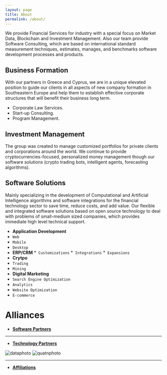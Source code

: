```yaml
---
layout: page
title: About
permalink: /about/
---
```


We provide Financial Services for industry with a special focus on Market Data, Blockchain and Investment Management. Also our team provide Software Consulting, which are based on international standard measurement techniques, estimates, manages, and benchmarks software development processes and products.

## Business Formation 
With our partners in Greece and Cyprus, we are in a unique elevated position to guide our clients in all aspects of new company formation in Southeastern Europe and help them to establish effective corporate structures that will benefit their business long term. 
 
* Corporate Law Services.
* Start-up Consulting.
* Program Management.

## Investment Management
The group was created to manage customized portfolios for private clients and corporations around the world. We continue to provide cryptocurrencies-focused, personalized money management though our software solutions (crypto trading bots, intelligent agents, forecasting algorithms).

## Software Solutions
Mainly specializing in the development of Computational and Artificial Intelligence algorithms and software integrations for the financial technology sector to save time, reduce costs, and add value. Our  flexible and integrated software solutions based on open source technology to deal with problems of small-medium sized companies, which provides immediate high level technical support.


* **Application Development**
* `Web` 
* `Mobile`  
* `Desktop`
* **ERP/CRM** 
*` Customizations` 
*` Integrations` 
*` Expansions`
* **Crytpo** 
* `Trading` 
* `Mining` 
* **Digital Marketing** 
* `Search Engine Optimization` 
* `Analytics` 
* `Website Optimization` 
* `E-commerce`

# Alliances

* [**Software Partners**](#) 
   

***

* [**Technology Partners**](#)  

![dataphoto](https://calcium.blob.core.windows.net/tpp/49a88ab91f5a03668494f895380545fa) ![quatnphoto](https://i.forbesimg.com/media/lists/companies/quantopian_416x416.jpg)

***

* [**Affiliations**](#) 


